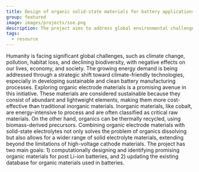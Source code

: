 ```yaml
---
title: Design of organic solid-state materials for battery applications.
group: featured
image: images/projects/sse.png
description: The project aims to address global environmental challenges by developing sustainable and clean battery technologies, focusing on organic electrode materials for their cost-effectiveness and recyclability, in combination with solid-state electrolytes to enhance battery performance and sustainability.
tags:
  - resource
---
```



Humanity is facing significant global challenges, such as climate change,
pollution, habitat loss, and declining biodiversity, with negative effects on our
lives, economy, and society. The growing energy demand is being addressed
through a strategic shift toward climate-friendly technologies, especially in
developing sustainable and clean battery manufacturing processes. Exploring
organic electrode materials is a promising avenue in this initiative. These
materials are considered sustainable because they consist of abundant and
lightweight elements, making them more cost-effective than traditional inorganic
materials. Inorganic materials, like cobalt, are energy-intensive to process and
are often classified as critical raw materials. On the other hand, organics can be
thermally recycled, using biomass-derived precursors. Combining organic
electrode materials with solid-state electrolytes not only solves the problem of
organics dissolving but also allows for a wider range of solid electrolyte materials,
extending beyond the limitations of high-voltage cathode materials. The project
has two main goals: 1) computationally designing and identifying promising
organic materials for post Li-ion batteries, and 2) updating the existing database
for organic materials used in batteries.